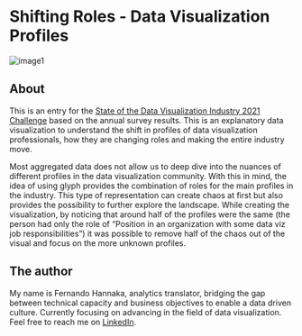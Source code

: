 # Shifting Roles - Data Visualization Profiles

![image1](Dataviz%20professionals%20v2.2.png)

## About

This is an entry for the [State of the Data Visualization Industry 2021 Challenge](https://www.datavisualizationsociety.org/soti-challenge-2021) based on the annual survey results.  This is an explanatory data visualization to understand the shift in profiles of data visualization professionals, how they are changing roles and making the entire industry move.

Most aggregated data does not allow us to deep dive into the nuances of different profiles in the data visualization community. With this in mind, the idea of using glyph provides the combination of roles for the main profiles in the industry. This type of representation can create chaos at first but also provides the possibility to further explore the landscape. While creating the visualization, by noticing that around half of the profiles were the same (the person had only the role of “Position in an organization with some data viz job responsibilities”) it was possible to remove half of the chaos out of the visual and focus on the more unknown profiles.

## The author

My name is Fernando Hannaka, analytics translator, bridging the gap between technical capacity and business objectives to enable a data driven culture.  Currently focusing on advancing in the field of data visualization.  Feel free to reach me on [LinkedIn](https://linkedin.com/in/fernandohannaka).
